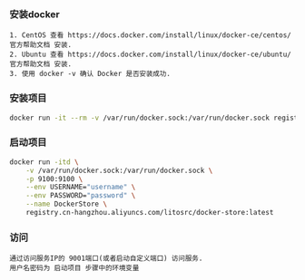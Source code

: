 ### 安装docker
    1. CentOS 查看 https://docs.docker.com/install/linux/docker-ce/centos/ 官方帮助文档 安装.
    2. Ubuntu 查看 https://docs.docker.com/install/linux/docker-ce/ubuntu/ 官方帮助文档 安装.
    3. 使用 docker -v 确认 Docker 是否安装成功.

### 安装项目
````bash
docker run -it --rm -v /var/run/docker.sock:/var/run/docker.sock registry.cn-hangzhou.aliyuncs.com/litosrc/docker-store:latest php Server.php install
````

### 启动项目
````bash
docker run -itd \
    -v /var/run/docker.sock:/var/run/docker.sock \
    -p 9100:9100 \
    --env USERNAME="username" \
    --env PASSWORD="password" \
    --name DockerStore \
    registry.cn-hangzhou.aliyuncs.com/litosrc/docker-store:latest
````

### 访问
    通过访问服务IP的 9001端口(或者启动自定义端口) 访问服务.
    用户名密码为 启动项目 步骤中的环境变量
